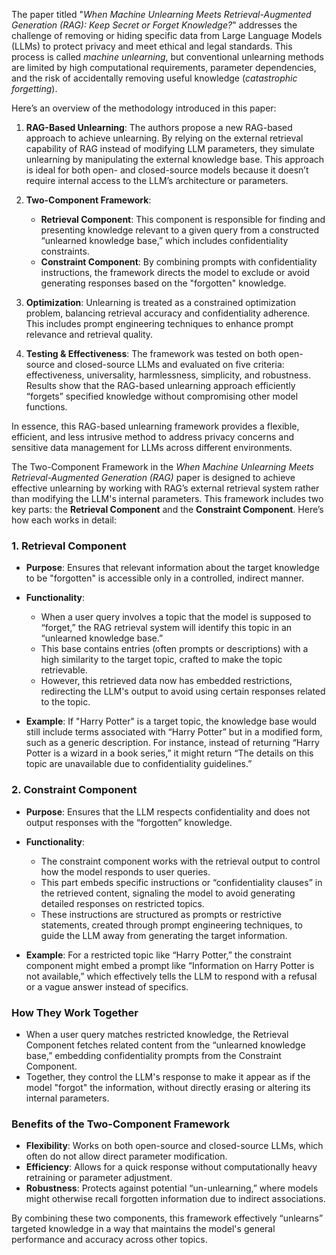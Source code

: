 The paper titled "*When Machine Unlearning Meets Retrieval-Augmented Generation (RAG): Keep Secret or Forget Knowledge?*" addresses the challenge of removing or hiding specific data from Large Language Models (LLMs) to protect privacy and meet ethical and legal standards. This process is called *machine unlearning*, but conventional unlearning methods are limited by high computational requirements, parameter dependencies, and the risk of accidentally removing useful knowledge (*catastrophic forgetting*).

Here’s an overview of the methodology introduced in this paper:

1. **RAG-Based Unlearning**: The authors propose a new RAG-based approach to achieve unlearning. By relying on the external retrieval capability of RAG instead of modifying LLM parameters, they simulate unlearning by manipulating the external knowledge base. This approach is ideal for both open- and closed-source models because it doesn’t require internal access to the LLM’s architecture or parameters.

2. **Two-Component Framework**:
   - **Retrieval Component**: This component is responsible for finding and presenting knowledge relevant to a given query from a constructed “unlearned knowledge base,” which includes confidentiality constraints.
   - **Constraint Component**: By combining prompts with confidentiality instructions, the framework directs the model to exclude or avoid generating responses based on the "forgotten" knowledge.

3. **Optimization**: Unlearning is treated as a constrained optimization problem, balancing retrieval accuracy and confidentiality adherence. This includes prompt engineering techniques to enhance prompt relevance and retrieval quality.

4. **Testing & Effectiveness**: The framework was tested on both open-source and closed-source LLMs and evaluated on five criteria: effectiveness, universality, harmlessness, simplicity, and robustness. Results show that the RAG-based unlearning approach efficiently “forgets” specified knowledge without compromising other model functions.

In essence, this RAG-based unlearning framework provides a flexible, efficient, and less intrusive method to address privacy concerns and sensitive data management for LLMs across different environments.




The Two-Component Framework in the *When Machine Unlearning Meets Retrieval-Augmented Generation (RAG)* paper is designed to achieve effective unlearning by working with RAG’s external retrieval system rather than modifying the LLM's internal parameters. This framework includes two key parts: the **Retrieval Component** and the **Constraint Component**. Here’s how each works in detail:

### 1. Retrieval Component
   - **Purpose**: Ensures that relevant information about the target knowledge to be "forgotten" is accessible only in a controlled, indirect manner.
   - **Functionality**:
     - When a user query involves a topic that the model is supposed to “forget,” the RAG retrieval system will identify this topic in an “unlearned knowledge base.”
     - This base contains entries (often prompts or descriptions) with a high similarity to the target topic, crafted to make the topic retrievable.
     - However, this retrieved data now has embedded restrictions, redirecting the LLM's output to avoid using certain responses related to the topic.

   - **Example**: If "Harry Potter" is a target topic, the knowledge base would still include terms associated with “Harry Potter” but in a modified form, such as a generic description. For instance, instead of returning “Harry Potter is a wizard in a book series,” it might return “The details on this topic are unavailable due to confidentiality guidelines.”

### 2. Constraint Component
   - **Purpose**: Ensures that the LLM respects confidentiality and does not output responses with the “forgotten” knowledge.
   - **Functionality**:
     - The constraint component works with the retrieval output to control how the model responds to user queries.
     - This part embeds specific instructions or “confidentiality clauses” in the retrieved content, signaling the model to avoid generating detailed responses on restricted topics.
     - These instructions are structured as prompts or restrictive statements, created through prompt engineering techniques, to guide the LLM away from generating the target information.

   - **Example**: For a restricted topic like “Harry Potter,” the constraint component might embed a prompt like “Information on Harry Potter is not available,” which effectively tells the LLM to respond with a refusal or a vague answer instead of specifics.

### How They Work Together
   - When a user query matches restricted knowledge, the Retrieval Component fetches related content from the “unlearned knowledge base,” embedding confidentiality prompts from the Constraint Component.
   - Together, they control the LLM's response to make it appear as if the model "forgot" the information, without directly erasing or altering its internal parameters.

### Benefits of the Two-Component Framework
   - **Flexibility**: Works on both open-source and closed-source LLMs, which often do not allow direct parameter modification.
   - **Efficiency**: Allows for a quick response without computationally heavy retraining or parameter adjustment.
   - **Robustness**: Protects against potential “un-unlearning,” where models might otherwise recall forgotten information due to indirect associations.

By combining these two components, this framework effectively “unlearns” targeted knowledge in a way that maintains the model's general performance and accuracy across other topics.


